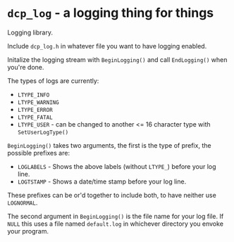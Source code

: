 # `dcp_log` - a logging thing for things

Logging library.

Include `dcp_log.h` in whatever file you want to have logging enabled.

Initalize the logging stream with `BeginLogging()` and call `EndLogging()` when you're done.

The types of logs are currently:
- `LTYPE_INFO`
- `LTYPE_WARNING`
- `LTYPE_ERROR`
- `LTYPE_FATAL`
- `LTYPE_USER` - can be changed to another <= 16 character type with `SetUserLogType()`

`BeginLogging()` takes two arguments, the first is the type of prefix, the possible prefixes are:
- `LOGLABELS` - Shows the above labels (without `LTYPE_`) before your log line.
- `LOGTSTAMP` - Shows a date/time stamp before your log line.

These prefixes can be or'd together to include both, to have neither use `LOGNORMAL`.

The second argument in `BeginLogging()` is the file name for your log file.  If `NULL` this uses a file named `default.log` in whichever directory you envoke your program.
